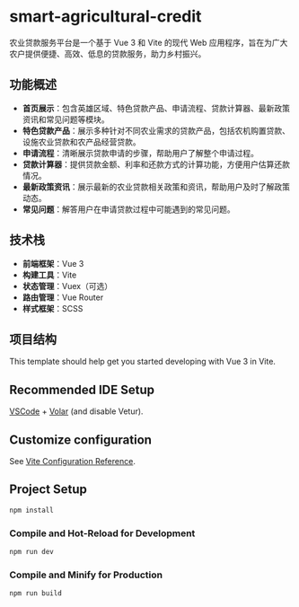# smart-agricultural-credit

农业贷款服务平台是一个基于 Vue 3 和 Vite 的现代 Web 应用程序，旨在为广大农户提供便捷、高效、低息的贷款服务，助力乡村振兴。

## 功能概述

- **首页展示**：包含英雄区域、特色贷款产品、申请流程、贷款计算器、最新政策资讯和常见问题等模块。
- **特色贷款产品**：展示多种针对不同农业需求的贷款产品，包括农机购置贷款、设施农业贷款和农产品经营贷款。
- **申请流程**：清晰展示贷款申请的步骤，帮助用户了解整个申请过程。
- **贷款计算器**：提供贷款金额、利率和还款方式的计算功能，方便用户估算还款情况。
- **最新政策资讯**：展示最新的农业贷款相关政策和资讯，帮助用户及时了解政策动态。
- **常见问题**：解答用户在申请贷款过程中可能遇到的常见问题。

## 技术栈

- **前端框架**：Vue 3
- **构建工具**：Vite
- **状态管理**：Vuex（可选）
- **路由管理**：Vue Router
- **样式框架**：SCSS

## 项目结构

This template should help get you started developing with Vue 3 in Vite.

## Recommended IDE Setup

[VSCode](https://code.visualstudio.com/) + [Volar](https://marketplace.visualstudio.com/items?itemName=Vue.volar) (and disable Vetur).

## Customize configuration

See [Vite Configuration Reference](https://vite.dev/config/).

## Project Setup

```sh
npm install
```

### Compile and Hot-Reload for Development

```sh
npm run dev
```

### Compile and Minify for Production

```sh
npm run build
```
